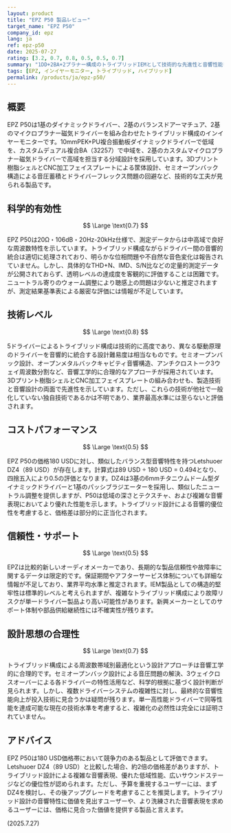 ```yaml
---
layout: product
title: "EPZ P50 製品レビュー"
target_name: "EPZ P50"
company_id: epz
lang: ja
ref: epz-p50
date: 2025-07-27
rating: [3.2, 0.7, 0.8, 0.5, 0.5, 0.7]
summary: "1DD+2BA+2プラナー構成のトライブリッドIEMとして技術的な先進性と音響性能を示し、価格帯での競争力も認められる製品です。特に低域の深さとテクスチャにおいて同価格帯製品に対する優位性があります。"
tags: [EPZ, インイヤーモニター, トライブリッド, ハイブリッド]
permalink: /products/ja/epz-p50/
---
```

## 概要

EPZ P50は1基のダイナミックドライバー、2基のバランスドアーマチュア、2基のマイクロプラナー磁気ドライバーを組み合わせたトライブリッド構成のインイヤーモニターです。10mmPEK+PU複合振動板ダイナミックドライバーで低域を、カスタムデュアル複合BA（32257）で中域を、2基のカスタムマイクロプラナー磁気ドライバーで高域を担当する分域設計を採用しています。3Dプリント樹脂シェルとCNC加工フェイスプレートによる筐体設計、セミオープンバック構造による音圧蓄積とドライバーフレックス問題の回避など、技術的な工夫が見られる製品です。

## 科学的有効性

$$ \Large \text{0.7} $$

EPZ P50は20Ω・106dB・20Hz-20kHz仕様で、測定データからは中高域で良好な周波数特性を示しています。トライブリッド構成ながらドライバー間の音響的統合は適切に処理されており、明らかな位相問題や不自然な音色変化は報告されていません。しかし、具体的なTHD+N、IMD、S/N比などの定量的測定データが公開されておらず、透明レベルの達成度を客観的に評価することは困難です。ニュートラル寄りのウォーム調整により聴感上の問題は少ないと推定されますが、測定結果基準表による厳密な評価には情報が不足しています。

## 技術レベル

$$ \Large \text{0.8} $$

5ドライバーによるトライブリッド構成は技術的に高度であり、異なる駆動原理のドライバーを音響的に統合する設計難易度は相当なものです。セミオープンバック設計、オープンメタルバックキャビティ音響構造、アンチクロストーク3ウェイ周波数分割など、音響工学的に合理的なアプローチが採用されています。3Dプリント樹脂シェルとCNC加工フェイスプレートの組み合わせも、製造技術と音響設計の両面で先進性を示しています。ただし、これらの技術が他社で一般化していない独自技術であるかは不明であり、業界最高水準には至らないと評価されます。

## コストパフォーマンス

$$ \Large \text{0.5} $$

EPZ P50の価格180 USDに対し、類似したバランス型音響特性を持つLetshuoer DZ4（89 USD）が存在します。計算式は89 USD ÷ 180 USD = 0.494となり、四捨五入により0.5の評価となります。DZ4は3基の6mmチタニウムドーム型ダイナミックドライバーと1基のパッシブラジエーターを採用し、類似したニュートラル調整を提供しますが、P50は低域の深さとテクスチャ、および複雑な音響表現においてより優れた性能を示します。トライブリッド設計による音響的優位性を考慮すると、価格差は部分的に正当化されます。

## 信頼性・サポート

$$ \Large \text{0.5} $$

EPZは比較的新しいオーディオメーカーであり、長期的な製品信頼性や故障率に関するデータは限定的です。保証期間やアフターサービス体制についても詳細な情報が不足しており、業界平均水準と推定されます。IEM製品としての構造的堅牢性は標準的レベルと考えられますが、複雑なトライブリッド構成により故障リスクが単一ドライバー製品より高い可能性があります。新興メーカーとしてのサポート体制や部品供給継続性には不確実性が残ります。

## 設計思想の合理性

$$ \Large \text{0.7} $$

トライブリッド構成による周波数帯域別最適化という設計アプローチは音響工学的に合理的です。セミオープンバック設計による音圧問題の解決、3ウェイクロスオーバーによる各ドライバーの特性活用など、科学的根拠に基づく設計判断が見られます。しかし、複数ドライバーシステムの複雑性に対し、最終的な音響性能向上が投入技術に見合うかは疑問が残ります。単一高性能ドライバーで同等性能を達成可能な現在の技術水準を考慮すると、複雑化の必然性は完全には証明されていません。

## アドバイス

EPZ P50は180 USD価格帯において競争力のある製品として評価できます。Letshuoer DZ4（89 USD）と比較した場合、約2倍の価格差がありますが、トライブリッド設計による複雑な音響表現、優れた低域性能、広いサウンドステージなどの優位性が認められます。ただし、予算を重視するユーザーには、まずDZ4を検討し、その後アップグレードを考慮することを推奨します。トライブリッド設計の音響特性に価値を見出すユーザーや、より洗練された音響表現を求めるユーザーには、価格に見合った価値を提供する製品と言えます。

(2025.7.27)

